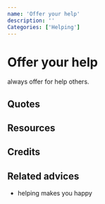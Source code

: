 ```yaml
---
name: 'Offer your help'
description: ''
Categories: ['Helping']
---
```

# Offer your help

always offer for help others.

## Quotes

## Resources

## Credits

## Related advices

- helping makes you happy
